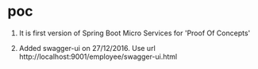 # poc
1. It is first version of Spring Boot Micro Services for 'Proof Of Concepts'

2. Added swagger-ui on 27/12/2016.
   Use url  http://localhost:9001/employee/swagger-ui.html


